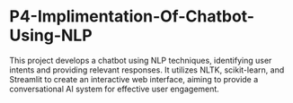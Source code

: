 # P4-Implimentation-Of-Chatbot-Using-NLP
This project develops a chatbot using NLP techniques, identifying user intents and providing relevant responses. It utilizes NLTK, scikit-learn, and Streamlit to create an interactive web interface, aiming to provide a conversational AI system for effective user engagement.
